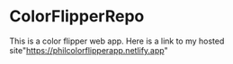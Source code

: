 # ColorFlipperRepo
This is a color flipper web app.
Here is a link to my hosted site"https://philcolorflipperapp.netlify.app"
